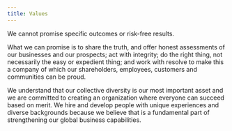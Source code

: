 ```yaml
---
title: Values
---
```


We cannot promise specific outcomes or risk-free results.

What we can promise is to share the truth, and offer honest assessments of our businesses and our prospects; act with integrity; do the right thing, not necessarily the easy or expedient thing; and work with resolve to make this a company of which our shareholders, employees, customers and communities can be proud.

We understand that our collective diversity is our most important asset and we are committed to creating an organization where everyone can succeed based on merit. We hire and develop people with unique experiences and diverse backgrounds because we believe that is a fundamental part of strengthening our global business capabilities.
